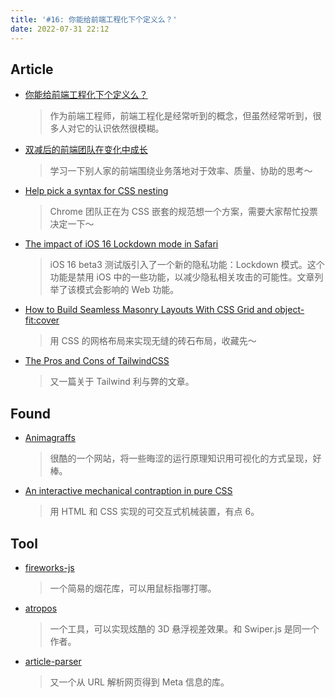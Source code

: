 ```yaml
---
title: '#16: 你能给前端工程化下个定义么？'
date: 2022-07-31 22:12
---
```




## Article

- [你能给前端工程化下个定义么？](https://mp.weixin.qq.com/s/5w-y1eb07IqJ9zfYUwVzbQ)
  
    > 作为前端工程师，前端工程化是经常听到的概念，但虽然经常听到，很多人对它的认识依然很模糊。
    > 

- [双减后的前端团队在变化中成长](https://juejin.cn/post/7125239605997076516)
  
    > 学习一下别人家的前端围绕业务落地对于效率、质量、协助的思考～
    > 

- [Help pick a syntax for CSS nesting](https://developer.chrome.com/blog/help-css-nesting/)
  
    > Chrome 团队正在为 CSS 嵌套的规范想一个方案，需要大家帮忙投票决定一下～
    > 

- [The impact of iOS 16 Lockdown mode in Safari](https://blog.alexi.sh/posts/2022/07/lockdown-jsc/)
  
    > iOS 16 beta3 测试版引入了一个新的隐私功能：Lockdown 模式。这个功能是禁用 iOS 中的一些功能，以减少隐私相关攻击的可能性。文章列举了该模式会影响的 Web 功能。
    > 
    
- [How to Build Seamless Masonry Layouts With CSS Grid and object-fit:cover](https://webdesign.tutsplus.com/tutorials/masonry-layouts-with-css-grid-and-object-fit-cover--cms-37989)
  
    > 用 CSS 的网格布局来实现无缝的砖石布局，收藏先～
    > 

- [The Pros and Cons of TailwindCSS](https://phpprotips.com/the-pros-and-cons-of-tailwindcss)
  
    > 又一篇关于 Tailwind 利与弊的文章。
    > 

## Found

- [Animagraffs](https://animagraffs.com/)
  
    > 很酷的一个网站，将一些晦涩的运行原理知识用可视化的方式呈现，好棒。
    > 

- [An interactive mechanical contraption in pure CSS](https://cohost.org/blackle/post/42994-contraption)
  
    > 用 HTML 和 CSS 实现的可交互式机械装置，有点 6。
    > 

## Tool

- [fireworks-js](https://github.com/crashmax-dev/fireworks-js)
  
    > 一个简易的烟花库，可以用鼠标指哪打哪。
    > 
    
- [atropos](https://github.com/nolimits4web/atropos)
  
    > 一个工具，可以实现炫酷的 3D 悬浮视差效果。和 Swiper.js 是同一个作者。
    > 

- [article-parser](https://github.com/ndaidong/article-parser)
  
    > 又一个从 URL 解析网页得到 Meta 信息的库。